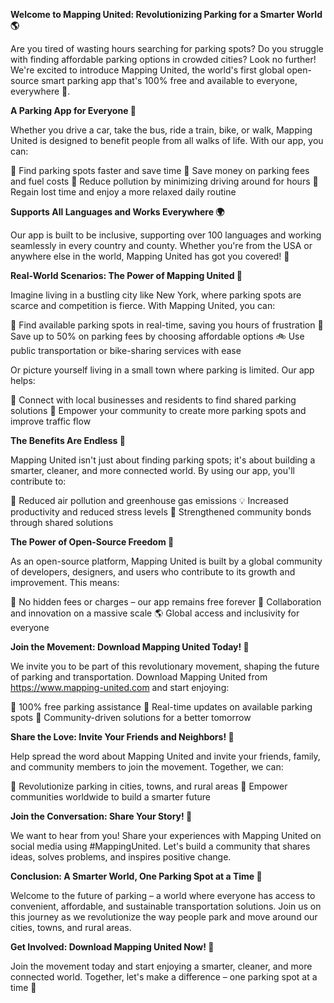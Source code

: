 **Welcome to Mapping United: Revolutionizing Parking for a Smarter World 🌎**

Are you tired of wasting hours searching for parking spots? Do you struggle with finding affordable parking options in crowded cities? Look no further! We're excited to introduce Mapping United, the world's first global open-source smart parking app that's 100% free and available to everyone, everywhere 🌟.

**A Parking App for Everyone 🎉**

Whether you drive a car, take the bus, ride a train, bike, or walk, Mapping United is designed to benefit people from all walks of life. With our app, you can:

🚗 Find parking spots faster and save time
💸 Save money on parking fees and fuel costs
💚 Reduce pollution by minimizing driving around for hours
🌟 Regain lost time and enjoy a more relaxed daily routine

**Supports All Languages and Works Everywhere 🌍**

Our app is built to be inclusive, supporting over 100 languages and working seamlessly in every country and county. Whether you're from the USA or anywhere else in the world, Mapping United has got you covered! 🌟

**Real-World Scenarios: The Power of Mapping United 🌈**

Imagine living in a bustling city like New York, where parking spots are scarce and competition is fierce. With Mapping United, you can:

📍 Find available parking spots in real-time, saving you hours of frustration
💸 Save up to 50% on parking fees by choosing affordable options
🚲 Use public transportation or bike-sharing services with ease

Or picture yourself living in a small town where parking is limited. Our app helps:

👥 Connect with local businesses and residents to find shared parking solutions
💪 Empower your community to create more parking spots and improve traffic flow

**The Benefits Are Endless 🌟**

Mapping United isn't just about finding parking spots; it's about building a smarter, cleaner, and more connected world. By using our app, you'll contribute to:

🚨 Reduced air pollution and greenhouse gas emissions
💡 Increased productivity and reduced stress levels
👥 Strengthened community bonds through shared solutions

**The Power of Open-Source Freedom 🌟**

As an open-source platform, Mapping United is built by a global community of developers, designers, and users who contribute to its growth and improvement. This means:

💸 No hidden fees or charges – our app remains free forever
🤝 Collaboration and innovation on a massive scale
🌎 Global access and inclusivity for everyone

**Join the Movement: Download Mapping United Today! 📲**

We invite you to be part of this revolutionary movement, shaping the future of parking and transportation. Download Mapping United from https://www.mapping-united.com and start enjoying:

💯 100% free parking assistance
🌟 Real-time updates on available parking spots
👥 Community-driven solutions for a better tomorrow

**Share the Love: Invite Your Friends and Neighbors! 🤝**

Help spread the word about Mapping United and invite your friends, family, and community members to join the movement. Together, we can:

🌟 Revolutionize parking in cities, towns, and rural areas
💪 Empower communities worldwide to build a smarter future

**Join the Conversation: Share Your Story! 💬**

We want to hear from you! Share your experiences with Mapping United on social media using #MappingUnited. Let's build a community that shares ideas, solves problems, and inspires positive change.

**Conclusion: A Smarter World, One Parking Spot at a Time 🌟**

Welcome to the future of parking – a world where everyone has access to convenient, affordable, and sustainable transportation solutions. Join us on this journey as we revolutionize the way people park and move around our cities, towns, and rural areas.

**Get Involved: Download Mapping United Now! 📲**

Join the movement today and start enjoying a smarter, cleaner, and more connected world. Together, let's make a difference – one parking spot at a time 🌟